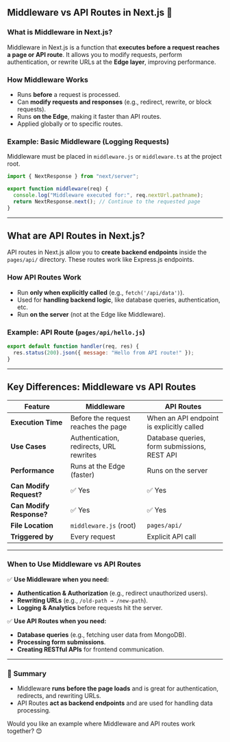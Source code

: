 ## **Middleware vs API Routes in Next.js** 🚀  

### **What is Middleware in Next.js?**
Middleware in Next.js is a function that **executes before a request reaches a page or API route**. It allows you to modify requests, perform authentication, or rewrite URLs at the **Edge layer**, improving performance.

### **How Middleware Works**
- Runs **before** a request is processed.
- Can **modify requests and responses** (e.g., redirect, rewrite, or block requests).
- Runs **on the Edge**, making it faster than API routes.
- Applied globally or to specific routes.

### **Example: Basic Middleware (Logging Requests)**
Middleware must be placed in `middleware.js` or `middleware.ts` at the project root.

```javascript
import { NextResponse } from "next/server";

export function middleware(req) {
  console.log("Middleware executed for:", req.nextUrl.pathname);
  return NextResponse.next(); // Continue to the requested page
}
```
---

## **What are API Routes in Next.js?**
API routes in Next.js allow you to **create backend endpoints** inside the `pages/api/` directory. These routes work like Express.js endpoints.

### **How API Routes Work**
- Run **only when explicitly called** (e.g., `fetch('/api/data')`).
- Used for **handling backend logic**, like database queries, authentication, etc.
- Run **on the server** (not at the Edge like Middleware).

### **Example: API Route (`pages/api/hello.js`)**
```javascript
export default function handler(req, res) {
  res.status(200).json({ message: "Hello from API route!" });
}
```
---

## **Key Differences: Middleware vs API Routes**
| Feature            | Middleware | API Routes |
|--------------------|-----------|-----------|
| **Execution Time** | Before the request reaches the page | When an API endpoint is explicitly called |
| **Use Cases** | Authentication, redirects, URL rewrites | Database queries, form submissions, REST API |
| **Performance** | Runs at the Edge (faster) | Runs on the server |
| **Can Modify Request?** | ✅ Yes | ✅ Yes |
| **Can Modify Response?** | ✅ Yes | ✅ Yes |
| **File Location** | `middleware.js` (root) | `pages/api/` |
| **Triggered by** | Every request | Explicit API call |

---

### **When to Use Middleware vs API Routes**
✅ **Use Middleware when you need:**
- **Authentication & Authorization** (e.g., redirect unauthorized users).  
- **Rewriting URLs** (e.g., `/old-path → /new-path`).  
- **Logging & Analytics** before requests hit the server.  

✅ **Use API Routes when you need:**
- **Database queries** (e.g., fetching user data from MongoDB).  
- **Processing form submissions**.  
- **Creating RESTful APIs** for frontend communication.  

---

### **🚀 Summary**
- Middleware **runs before the page loads** and is great for authentication, redirects, and rewriting URLs.  
- API Routes **act as backend endpoints** and are used for handling data processing.  

Would you like an example where Middleware and API routes work together? 😊
